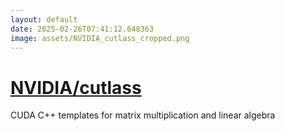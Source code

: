 ```yaml
---
layout: default
date: 2025-02-26T07:41:12.648363
image: assets/NVIDIA_cutlass_cropped.png
---
```


# [NVIDIA/cutlass](https://github.com/NVIDIA/cutlass)

CUDA C++ templates for matrix multiplication and linear algebra
